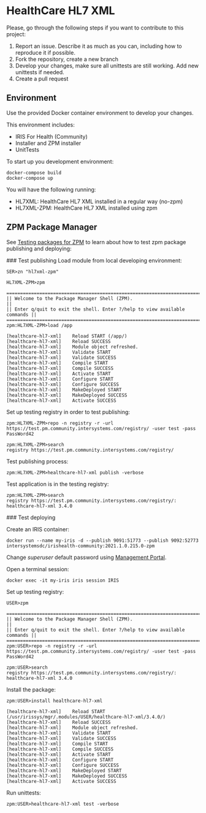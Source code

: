 # HealthCare HL7 XML

Please, go through the following steps if you want to contribute to this project:

1. Report an issue. Describe it as much as you can, including how to reproduce it if possible.
2. Fork the repository, create a new branch
3. Develop your changes, make sure all unittests are still working. Add new unittests if needed.
4. Create a pull request

## Environment
Use the provided Docker container environment to develop your changes.

This environment includes:
* IRIS For Health (Community)
* Installer and ZPM installer
* UnitTests

To start up you development environment:
```console
docker-compose build
docker-compose up
```

You will have the following running:
* HL7XML: HealthCare HL7 XML installed in a regular way (no-zpm)
* HL7XML-ZPM: HealthCare HL7 XML installed using zpm

## ZPM Package Manager
See [Testing packages for ZPM](https://community.intersystems.com/post/testing-packages-zpm) to learn about how to test zpm package publishing and deploying:

### Test publishing
Load module from local developing environment:
```
SER>zn "hl7xml-zpm"

HL7XML-ZPM>zpm

=============================================================================
|| Welcome to the Package Manager Shell (ZPM).                             ||
|| Enter q/quit to exit the shell. Enter ?/help to view available commands ||
=============================================================================
zpm:HL7XML-ZPM>load /app

[healthcare-hl7-xml]    Reload START (/app/)
[healthcare-hl7-xml]    Reload SUCCESS
[healthcare-hl7-xml]    Module object refreshed.
[healthcare-hl7-xml]    Validate START
[healthcare-hl7-xml]    Validate SUCCESS
[healthcare-hl7-xml]    Compile START
[healthcare-hl7-xml]    Compile SUCCESS
[healthcare-hl7-xml]    Activate START
[healthcare-hl7-xml]    Configure START
[healthcare-hl7-xml]    Configure SUCCESS
[healthcare-hl7-xml]    MakeDeployed START
[healthcare-hl7-xml]    MakeDeployed SUCCESS
[healthcare-hl7-xml]    Activate SUCCESS
```

Set up testing registry in order to test publishing:
```
zpm:HL7XML-ZPM>repo -n registry -r -url https://test.pm.community.intersystems.com/registry/ -user test -pass PassWord42

zpm:HL7XML-ZPM>search
registry https://test.pm.community.intersystems.com/registry/
```

Test publishing process:
```
zpm:HL7XML-ZPM>healthcare-hl7-xml publish -verbose
```

Test application is in the testing registry:
```
zpm:HL7XML-ZPM>search
registry https://test.pm.community.intersystems.com/registry/:
healthcare-hl7-xml 3.4.0
```

### Test deploying

Create an IRIS container:
```
docker run --name my-iris -d --publish 9091:51773 --publish 9092:52773 intersystemsdc/irishealth-community:2021.1.0.215.0-zpm
```

Change *superuser* default password using [Management Portal](http://localhost:9092/csp/sys/UtilHome.csp).

Open a terminal session:
```
docker exec -it my-iris iris session IRIS
````

Set up testing registry:
```
USER>zpm

=============================================================================
|| Welcome to the Package Manager Shell (ZPM).                             ||
|| Enter q/quit to exit the shell. Enter ?/help to view available commands ||
=============================================================================
zpm:USER>repo -n registry -r -url https://test.pm.community.intersystems.com/registry/ -user test -pass PassWord42

zpm:USER>search
registry https://test.pm.community.intersystems.com/registry/:
healthcare-hl7-xml 3.4.0
```

Install the package:
```
zpm:USER>install healthcare-hl7-xml

[healthcare-hl7-xml]    Reload START (/usr/irissys/mgr/.modules/USER/healthcare-hl7-xml/3.4.0/)
[healthcare-hl7-xml]    Reload SUCCESS
[healthcare-hl7-xml]    Module object refreshed.
[healthcare-hl7-xml]    Validate START
[healthcare-hl7-xml]    Validate SUCCESS
[healthcare-hl7-xml]    Compile START
[healthcare-hl7-xml]    Compile SUCCESS
[healthcare-hl7-xml]    Activate START
[healthcare-hl7-xml]    Configure START
[healthcare-hl7-xml]    Configure SUCCESS
[healthcare-hl7-xml]    MakeDeployed START
[healthcare-hl7-xml]    MakeDeployed SUCCESS
[healthcare-hl7-xml]    Activate SUCCESS
```


Run unittests:
```
zpm:USER>healthcare-hl7-xml test -verbose
```
